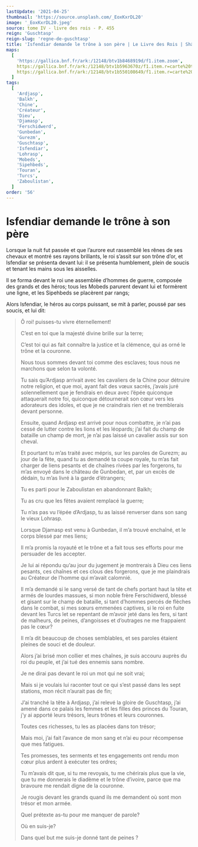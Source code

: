 ```yaml
---
lastUpdate: '2021-04-25'
thumbnail: 'https://source.unsplash.com/_EoxKxrDL20'
image: '_EoxKxrDL20.jpeg'
source: tome IV - livre des rois - P. 455
reign: 'Guschtasp'
reign-slug: 'regne-de-guschtasp'
title: 'Isfendiar demande le trône à son père | Le Livre des Rois | Shâhnâmeh'
maps:
  [
    'https://gallica.bnf.fr/ark:/12148/btv1b8468919d/f1.item.zoom',
    https://gallica.bnf.fr/ark:/12148/btv1b5963670z/f1.item.r=carte%20touran.zoom,
    https://gallica.bnf.fr/ark:/12148/btv1b550108649/f1.item.r=carte%20touran.zoom,
  ]
tags:
  [
    'Ardjasp',
    'Balkh',
    'Chine',
    'Créateur',
    'Dieu',
    'Djamasp',
    'Ferschidwerd',
    'Gunbedan',
    'Gurezm',
    'Guschtasp',
    'Isfendiar',
    'Lohrasp',
    'Mobeds',
    'Sipehbeds',
    'Touran',
    'Turcs',
    'Zaboulistan',
  ]
order: '56'
---
```


# Isfendiar demande le trône à son père

Lorsque la nuit fut passée et que l’aurore eut rassemblé les rênes de ses chevaux et montré ses rayons brillants, le roi s’assit sur son trône d’or, et Isfendiar se présenta devant lui: il se présenta humblement, plein de soucis et tenant les mains sous les aisselles.

Il se forma devant le roi une assemblée d’hommes de guerre, composée des grands et des héros; tous les Mobeds parurent devant lui et formèrent une ligne, et les Sipehbeds se placèrent par rangs;

Alors Isfendiar, le héros au corps puissant, se mit à parler, poussé par ses soucis, et lui dit:

> Ô roi! puisses-tu vivre éternellement!
>
> C’est en toi que la majesté divine brille sur la terre;
>
> C’est toi qui as fait connaître la justice et la clémence, qui as orné le trône et la couronne.
>
> Nous tous sommes devant toi comme des esclaves; tous nous ne marchons que selon ta volonté.
>
> Tu sais qu’Ardjasp arrivait avec les cavaliers de la Chine pour détruire notre religion, et que moi, ayant fait des vœux sacrés, j’avais juré solennellement que je fendrais en deux avec l’épée quiconque attaquerait notre foi, quiconque détournerait son cœur vers les adorateurs des idoles, et que je ne craindrais rien et ne tremblerais devant personne.
>
> Ensuite, quand Ardjasp est arrivé pour nous combattre, je n’ai pas cessé de lutter contre les lions et les léopards; j’ai fait du champ de bataille un champ de mort, je n’ai pas laissé un cavalier assis sur son cheval.
>
> Et pourtant tu m’as traité avec mépris, sur les paroles de Gurezm; au jour de la fête, quand tu as demandé ta coupe royale, tu m’as fait charger de liens pesants et de chaînes rivées par les forgerons, tu m’as envoyé dans le château de Gunbedan, et, par un excès de dédain, tu m’as livré à la garde d’étrangers;
>
> Tu es parti pour le Zaboulistan en abandonnant Balkh;
>
> Tu as cru que les fêtes avaient remplacé la guerre;
>
> Tu n’as pas vu l’épée d’Ardjasp, tu as laissé renverser dans son sang le vieux Lohrasp.
>
> Lorsque Djamasp est venu à Gunbedan, il m’a trouvé enchaîné, et le corps blessé par mes liens;
>
> Il m’a promis la royauté et le trône et a fait tous ses efforts pour me persuader de les accepter.
>
> Je lui ai répondu qu’au jour du jugement je montrerais à Dieu ces liens pesants, ces chaînes et ces clous des forgerons, que je me plaindrais au Créateur de l’homme qui m’avait calomnié.
>
> Il m’a demandé si le sang versé de tant de chefs portant haut la tête et armés de lourdes massues, si mon noble frère Ferschidwerd, blessé et gisant sur le champ de bataille, si tant d’hommes percés de flèches dans le combat, si mes sœurs emmenées captives, si le roi en fuite devant les Turcs let se repentant de m’avoir jeté dans les fers, si tant de malheurs, de peines, d’angoisses et d’outrages ne me frappaient pas le cœur?
>
> Il m’a dit beaucoup de choses semblables, et ses paroles étaient pleines de souci et de douleur.
>
> Alors j’ai brisé mon collier et mes chaînes, je suis accouru auprès du roi du peuple, et j’ai tué des ennemis sans nombre.
>
> Je ne dirai pas devant le roi un mot qui ne soit vrai;
>
> Mais si je voulais lui raconter tout ce qui s’est passé dans les sept stations, mon récit n’aurait pas de fin;
>
> J’ai tranché la tête à Ardjasp, j’ai relevé la gloire de Guschtasp, j’ai amené dans ce palais les femmes et les filles des princes du Touran, j’y ai apporté leurs trésors, leurs trônes et leurs couronnes.
>
> Toutes ces richesses, tu les as placées dans ton trésor;
>
> Mais moi, j’ai fait l’avance de mon sang et n’ai eu pour récompense que mes fatigues.
>
> Tes promesses, tes serments et tes engagements ont rendu mon cœur plus ardent à exécuter tes ordres;
>
> Tu m’avais dit que, si tu me revoyais, tu me chérirais plus que la vie, que tu me donnerais le diadème et le trône d’ivoire, parce que ma bravoure me rendait digne de la couronne.
>
> Je rougis devant les grands quand ils me demandent où sont mon trésor et mon armée.
>
> Quel prétexte as-tu pour me manquer de parole?
>
> Où en suis-je?
>
> Dans quel but me suis-je donné tant de peines ?
